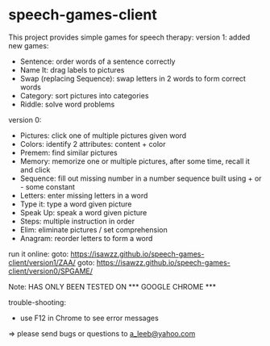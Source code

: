 # speech-games-client

This project provides simple games for speech therapy:
version 1: 
added new games:
- Sentence: order words of a sentence correctly
- Name It: drag labels to pictures
- Swap (replacing Sequence): swap letters in 2 words to form correct words
- Category: sort pictures into categories
- Riddle: solve word problems

version 0:
- Pictures: click one of multiple pictures given word
- Colors: identify 2 attributes: content + color 
- Premem: find similar pictures
- Memory: memorize one or multiple pictures, after some time, recall it and click
- Sequence: fill out missing number in a number sequence built using + or - some constant
- Letters: enter missing letters in a word
- Type it: type a word given picture
- Speak Up: speak a word given picture
- Steps: multiple instruction in order
- Elim: eliminate pictures / set comprehension
- Anagram: reorder letters to form a word

run it online:
goto: https://isawzz.github.io/speech-games-client/version1/ZAA/
goto: https://isawzz.github.io/speech-games-client/version0/SPGAME/

Note: HAS ONLY BEEN TESTED ON *** GOOGLE CHROME ***

trouble-shooting: 
- use F12 in Chrome to see error messages

=> please send bugs or questions to a_leeb@yahoo.com
